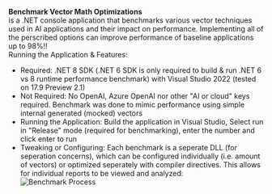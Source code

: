 **Benchmark Vector Math Optimizations**  
is a .NET console application that benchmarks various vector techniques used in AI applications and their impact on performance. Implementing all of the perscribed options can improve performance of baseline applications up to 98%!!    
Running the Application & Features:
- Required: .NET 8 SDK (.NET 6 SDK is only required to build & run .NET 6 vs 8 runtime performance benchmark) with Visual Studio 2022 (tested on 17.9 Preview 2.1)  
- Not Required: No OpenAI, Azure OpenAI nor other "AI or cloud" keys required. Benchmark was done to mimic performance using simple internal generated (mocked) vectors  
- Running the Application: Build the application in Visual Studio, Select run in "Release" mode (required for benchmarking), enter the number and click enter to run  
- Tweaking or Configuring: Each benchmark is a seperate DLL (for seperation concerns), which can be configured individually (i.e. amount of vectors) or optimized seperately with compiler directives. This allows for individual reports to be viewed and analyzed:  
![Benchmark Process](https://github.com/bartczernicki/VectorEmbeddingsSimilarityOptimizations/blob/master/Images/BenchmarkProcess.gif)
